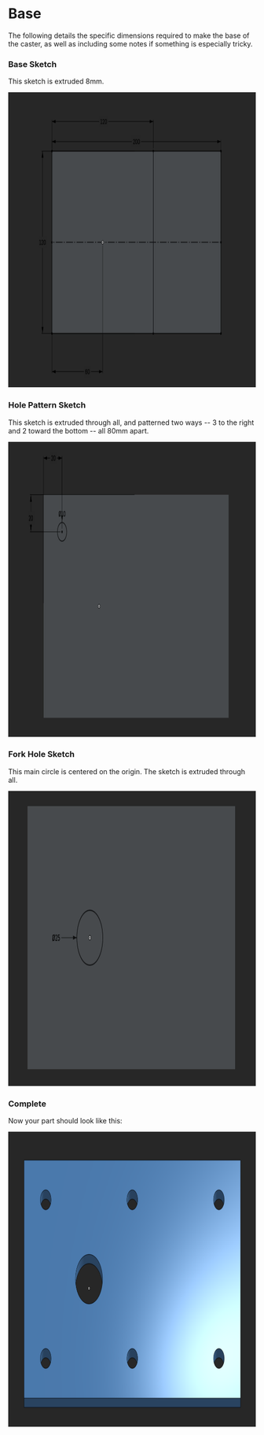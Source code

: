 # Base

The following details the specific dimensions required to make the base of the caster, as well as including some notes if something is especially tricky.

### Base Sketch

This sketch is extruded 8mm.

<img src="/caster/parts/base/images/base_sketch.png" width="600px" height="600px" alt="Base Sketch">

### Hole Pattern Sketch

This sketch is extruded through all, and patterned two ways -- 3 to the right and 2 toward the bottom -- all 80mm apart.

<img src="/caster/parts/base/images/hole_pattern_sketch.png" width="600px" height="600px" alt="Hole Pattern Sketch">

### Fork Hole Sketch

This main circle is centered on the origin. The sketch is extruded through all.

<img src="/caster/parts/base/images/fork_hole_sketch.png" width="600px" height="600px" alt="Fork Hole Sketch">

### Complete

Now your part should look like this:

<img src="/caster/images/base.png" width="600px" height="600px" alt="Caster Base">
